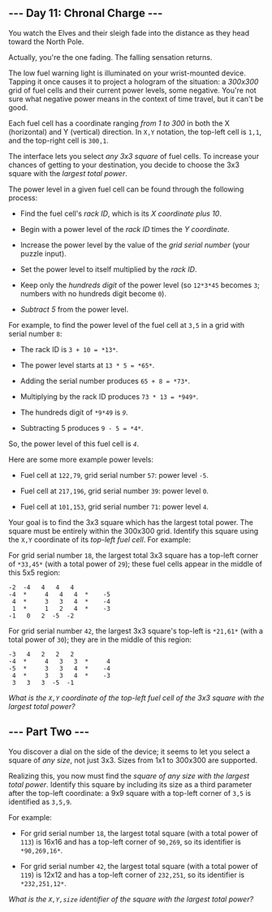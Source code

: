 ## --- Day 11: Chronal Charge --- ##

You watch the Elves and their sleigh fade into the distance as they
head toward the North Pole.

Actually, you're the one fading. The falling sensation returns.

The low fuel warning light is illuminated on your wrist-mounted device.
Tapping it once causes it to project a hologram of the situation: a *300x300*
grid of fuel cells and their current power levels, some negative.
You're not sure what negative power means in the context of time
travel, but it can't be good.

Each fuel cell has a coordinate ranging *from 1 to 300* in both the X
(horizontal) and Y (vertical) direction. In `X,Y` notation, the
top-left cell is `1,1`, and the top-right cell is `300,1`.

The interface lets you select *any 3x3 square* of fuel cells. To
increase your chances of getting to your destination, you decide to
choose the 3x3 square with the *largest total power*.

The power level in a given fuel cell can be found through the following
process:

  * Find the fuel cell's *rack ID*, which is its *X coordinate plus 10*.

  * Begin with a power level of the *rack ID* times the *Y coordinate*.

  * Increase the power level by the value of the *grid serial number*
    (your puzzle input).

  * Set the power level to itself multiplied by the *rack ID*.

  * Keep only the *hundreds digit* of the power level (so `12*3*45`
    becomes `3`; numbers with no hundreds digit become `0`).

  * *Subtract 5* from the power level.

For example, to find the power level of the fuel cell at `3,5` in a
grid with serial number `8`:

  * The rack ID is `3 + 10 = *13*`.

  * The power level starts at `13 * 5 = *65*`.

  * Adding the serial number produces `65 + 8 = *73*`.

  * Multiplying by the rack ID produces `73 * 13 = *949*`.

  * The hundreds digit of `*9*49` is *`9`*.

  * Subtracting 5 produces `9 - 5 = *4*`.

So, the power level of this fuel cell is *`4`*.

Here are some more example power levels:

  * Fuel cell at `122,79`, grid serial number `57`: power level `-5`.

  * Fuel cell at `217,196`, grid serial number `39`: power level `0`.

  * Fuel cell at `101,153`, grid serial number `71`: power level `4`.

Your goal is to find the 3x3 square which has the largest total power.
The square must be entirely within the 300x300 grid. Identify this
square using the `X,Y` coordinate of its *top-left fuel cell*. For
example:

For grid serial number `18`, the largest total 3x3 square has a
top-left corner of `*33,45*` (with a total power of `29`); these fuel
cells appear in the middle of this 5x5 region:

    -2  -4   4   4   4
    -4  *     4   4   4  *    -5
     4  *     3   3   4  *    -4
     1  *     1   2   4  *    -3
    -1   0   2  -5  -2

For grid serial number `42`, the largest 3x3 square's top-left is `*21,61*`
(with a total power of `30`); they are in the middle of this region:

    -3   4   2   2   2
    -4  *     4   3   3  *     4
    -5  *     3   3   4  *    -4
     4  *     3   3   4  *    -3
     3   3   3  -5  -1

*What is the `X,Y` coordinate of the top-left fuel cell of the 3x3
square with the largest total power?*

## --- Part Two --- ##

You discover a dial on the side of the device; it seems to let you
select a square of *any size*, not just 3x3. Sizes from 1x1 to 300x300
are supported.

Realizing this, you now must find the *square of any size with the
largest total power*. Identify this square by including its size as a
third parameter after the top-left coordinate: a 9x9 square with a
top-left corner of `3,5` is identified as `3,5,9`.

For example:

  * For grid serial number `18`, the largest total square (with a total
    power of `113`) is 16x16 and has a top-left corner of `90,269`, so
    its identifier is `*90,269,16*`.

  * For grid serial number `42`, the largest total square (with a total
    power of `119`) is 12x12 and has a top-left corner of `232,251`, so
    its identifier is `*232,251,12*`.

*What is the `X,Y,size` identifier of the square with the largest total
power?*
